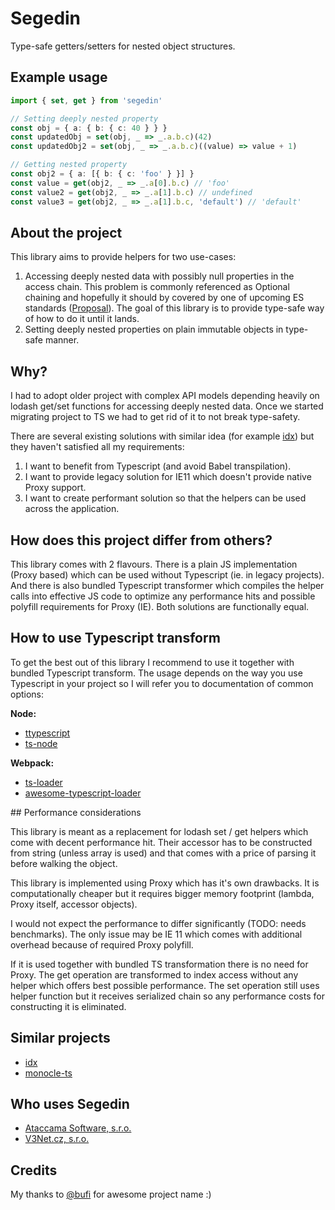 # Segedin

Type-safe getters/setters for nested object structures.

## Example usage

```.ts
import { set, get } from 'segedin'

// Setting deeply nested property
const obj = { a: { b: { c: 40 } } }
const updatedObj = set(obj, _ => _.a.b.c)(42)
const updatedObj2 = set(obj, _ => _.a.b.c)((value) => value + 1)

// Getting nested property
const obj2 = { a: [{ b: { c: 'foo' } }] }
const value = get(obj2, _ => _.a[0].b.c) // 'foo'
const value2 = get(obj2, _ => _.a[1].b.c) // undefined
const value3 = get(obj2, _ => _.a[1].b.c, 'default') // 'default'
```

## About the project

This library aims to provide helpers for two use-cases:

1. Accessing deeply nested data with possibly null properties in the access chain. This problem is commonly referenced as Optional chaining and hopefully it should by covered by one of upcoming ES standards ([Proposal](https://github.com/tc39/proposal-optional-chaining)). The goal of this library is to provide type-safe way of how to do it until it lands.
2. Setting deeply nested properties on plain immutable objects in type-safe manner.

## Why?

I had to adopt older project with complex API models depending heavily on lodash get/set functions for accessing deeply nested data. Once we started migrating project to TS we had to get rid of it to not break type-safety.

There are several existing solutions with similar idea (for example [idx](https://github.com/facebookincubator/idx)) but they haven't satisfied all my requirements:

1. I want to benefit from Typescript (and avoid Babel transpilation).
2. I want to provide legacy solution for IE11 which doesn't provide native Proxy support.
3. I want to create performant solution so that the helpers can be used across the application.

## How does this project differ from others?

This library comes with 2 flavours. There is a plain JS implementation (Proxy based) which can be used without
Typescript (ie. in legacy projects). And there is also bundled Typescript transformer which compiles
the helper calls into effective JS code to optimize any performance hits and possible polyfill requirements for Proxy (IE). Both solutions are functionally equal.

## How to use Typescript transform

To get the best out of this library I recommend to use it together with bundled Typescript transform. The usage depends on the way you use Typescript in your project so I will refer you to documentation of common options:

**Node:**

- [ttypescript](https://github.com/cevek/ttypescript)
- [ts-node](https://github.com/TypeStrong/ts-node#programmatic-only-options)

**Webpack:**

- [ts-loader](https://github.com/TypeStrong/ts-loader#getcustomtransformers-----before-transformerfactory-after-transformerfactory--)
- [awesome-typescript-loader](https://github.com/s-panferov/awesome-typescript-loader#getcustomtransformers-string--program-tsprogram--tscustomtransformers--undefined-defaultundefined)

## Performance considerations

This library is meant as a replacement for lodash set / get helpers which come with decent performance hit. Their accessor has to be constructed from string (unless array is used) and that comes with a price of parsing it before walking the object.

This library is implemented using Proxy which has it's own drawbacks. It is computationally cheaper but it requires bigger memory footprint (lambda, Proxy itself, accessor objects).

I would not expect the performance to differ significantly (TODO: needs benchmarks). The only issue may be IE 11 which comes with additional overhead because of required Proxy polyfill.

If it is used together with bundled TS transformation there is no need for Proxy. The get operation are transformed to index access without any helper which offers best possible performance. The set operation still uses helper function but it receives serialized chain so any performance costs for constructing it is eliminated.

## Similar projects

- [idx](https://github.com/facebookincubator/idx)
- [monocle-ts](https://github.com/gcanti/monocle-ts)

## Who uses Segedin

- [Ataccama Software, s.r.o.](https://www.ataccama.com/)
- [V3Net.cz, s.r.o.](http://www.v3net.cz)

## Credits

My thanks to [@bufi](https://github.com/bufi) for awesome project name :)